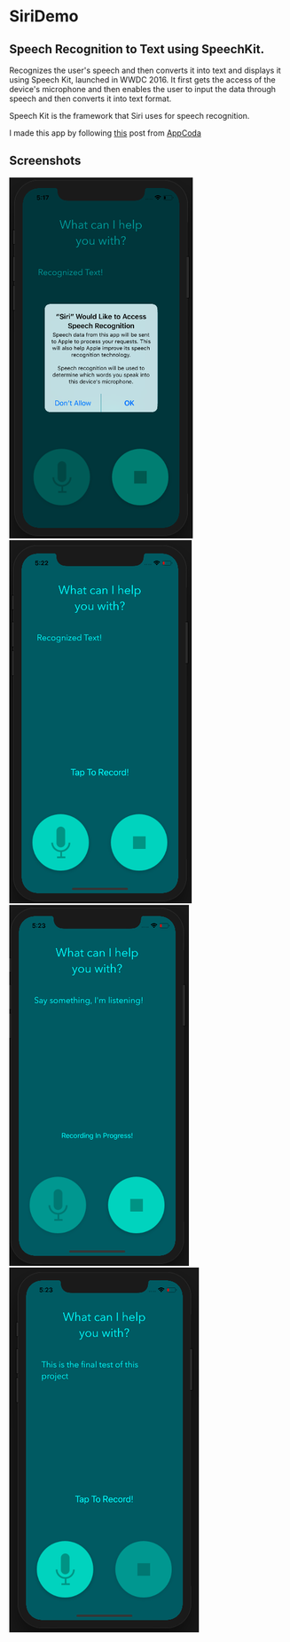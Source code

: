 # SiriDemo
## Speech Recognition to Text using SpeechKit.
Recognizes the user's speech and then converts it into text and displays it using Speech Kit, launched in WWDC 2016. It first gets the access of the device's microphone and then enables the user to input the data through speech and then converts it into text format.

Speech Kit is the framework that Siri uses for speech recognition.

I made this app by following [this](http://www.appcoda.com/siri-speech-framework/) post from [AppCoda](http://www.appcoda.com)


## Screenshots
![Screenshot](https://github.com/bhalla98/SiriDemo/blob/master/Screenshots/firstScreen.png) 
![Screenshot](https://github.com/bhalla98/SiriDemo/blob/master/Screenshots/Screen%20Shot%202017-12-09%20at%205.22.34%20PM.png)  
![Screenshot](https://github.com/bhalla98/SiriDemo/blob/master/Screenshots/Screen%20Shot%202017-12-09%20at%205.23.13%20PM.png)
![Screenshot](https://github.com/bhalla98/SiriDemo/blob/master/Screenshots/Screen%20Shot%202017-12-09%20at%205.23.24%20PM.png)
